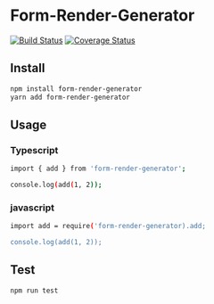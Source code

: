 # Form-Render-Generator

[![Build Status](https://travis-ci.org/mushroomlb/form-render-generator.svg?branch=master)](https://travis-ci.org/mushroomlb/form-render-generator)
[![Coverage Status](https://coveralls.io/repos/github/mushroomlb/form-render-generator/badge.svg)](https://coveralls.io/github/mushroomlb/form-render-generator)

## Install

```sh
npm install form-render-generator
yarn add form-render-generator
```

## Usage

### Typescript

```sh
import { add } from 'form-render-generator';

console.log(add(1, 2));
```

### javascript

```sh
import add = require('form-render-generator).add;

console.log(add(1, 2));
```

## Test

```sh
npm run test
```


